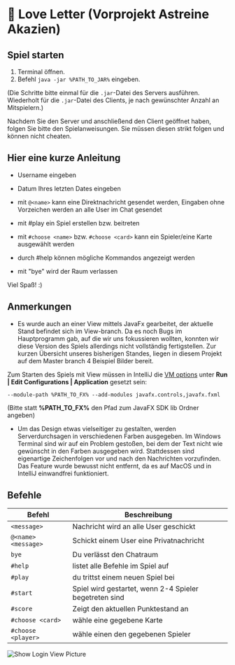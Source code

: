 # 💌 Love Letter (Vorprojekt Astreine Akazien)



## Spiel starten
1. Terminal öffnen.
2. Befehl `java -jar %PATH_TO_JAR%` eingeben.

(Die Schritte bitte einmal für die `.jar`-Datei des Servers ausführen. Wiederholt für die `.jar`-Datei des Clients, je nach 
gewünschter Anzahl an Mitspielern.)

Nachdem Sie den Server und anschließend den Client geöffnet haben, folgen Sie bitte den Spielanweisungen.
Sie müssen diesen strikt folgen und können nicht cheaten. 


## Hier eine kurze Anleitung

- Username eingeben
- Datum Ihres letzten Dates eingeben
- mit `@<name>` kann eine Direktnachricht gesendet werden, Eingaben ohne Vorzeichen werden an alle User im Chat gesendet
 
- mit #play ein Spiel erstellen bzw. beitreten
- mit `#choose <name>` bzw. `#choose <card>` kann ein Spieler/eine Karte ausgewählt werden
- durch #help können mögliche Kommandos angezeigt werden
- mit "bye" wird der Raum verlassen 

Viel Spaß! :)

## Anmerkungen

- Es wurde auch an einer View mittels JavaFx gearbeitet, der aktuelle Stand befindet sich im View-branch. Da es noch Bugs
 im Hauptprogramm gab, auf die wir uns fokussieren wollten, konnten wir diese Version des Spiels allerdings nicht 
 vollständig fertigstellen. Zur kurzen Übersicht unseres bisherigen Standes, liegen in diesem Projekt auf dem Master 
 branch 4 Beispiel Bilder bereit.

 Zum Starten des Spiels mit View müssen in IntelliJ die [VM options](https://www.jetbrains.com/help/idea/javafx.html#vm-options) unter **Run | Edit Configurations | Application** gesetzt sein:

 ```--module-path %PATH_TO_FX% --add-modules javafx.controls,javafx.fxml```
 
 (Bitte statt **%PATH_TO_FX%** den Pfad zum JavaFX SDK lib Ordner angeben)

- Um das Design etwas vielseitiger zu gestalten, werden Serverdurchsagen in verschiedenen Farben ausgegeben. 
Im Windows Terminal sind wir auf ein Problem gestoßen, bei dem der Text nicht wie gewünscht in den Farben ausgegeben 
wird. Stattdessen sind eigenartige Zeichenfolgen vor und nach den Nachrichten vorzufinden. Das Feature wurde bewusst 
nicht entfernt, da es auf MacOS und in IntelliJ einwandfrei funktioniert. 

## Befehle

| Befehl | Beschreibung |
| ------ | ------ |
| `<message>` | Nachricht wird an alle User geschickt |
| `@<name> <message>` | Schickt einem User eine Privatnachricht |
| `bye` | Du verlässt den Chatraum |
| `#help` | listet alle Befehle im Spiel auf |
| `#play` | du trittst einem neuen Spiel bei |
| `#start` | Spiel wird gestartet, wenn 2-4 Spieler begetreten sind |
| `#score` | Zeigt den aktuellen Punktestand an |
| `#choose <card>` | wähle eine gegebene Karte |
| `#choose <player>` | wähle einen den gegebenen Spieler |

![Show Login View Picture](https://gitlab2.cip.ifi.lmu.de/dbs_sep/dbs_sep2020-21/vp-astreine-akazien/-/blob/master/GUI%20Pictures/viewPicture1.png "Login View Picture")